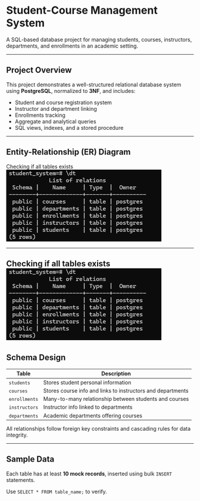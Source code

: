 # Student-Course Management System

A SQL-based database project for managing students, courses, instructors, departments, and enrollments in an academic setting.

---

## Project Overview

This project demonstrates a well-structured relational database system using **PostgreSQL**, normalized to **3NF**, and includes:
- Student and course registration system
- Instructor and department linking
- Enrollments tracking
- Aggregate and analytical queries
- SQL views, indexes, and a stored procedure

---

## Entity-Relationship (ER) Diagram

Checking if all tables exists 
![ER Diagram](./diagrams/1.png)

---
Checking if all tables exists 
![ER Diagram](./diagrams/1.png)
---

## Schema Design

| Table         | Description                                |
|---------------|--------------------------------------------|
| `students`    | Stores student personal information        |
| `courses`     | Stores course info and links to instructors and departments |
| `enrollments` | Many-to-many relationship between students and courses |
| `instructors` | Instructor info linked to departments      |
| `departments` | Academic departments offering courses      |

All relationships follow foreign key constraints and cascading rules for data integrity.

---

## Sample Data

Each table has at least **10 mock records**, inserted using bulk `INSERT` statements.

Use `SELECT * FROM table_name;` to verify.

